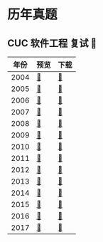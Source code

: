 # 历年真题

## CUC 软件工程 复试 :page_facing_up:

| 年份 | 预览 | 下载 |
| --- | --- | --- |
| 2004 | [:sunrise_over_mountains:](https://github.com/YunYouJun/software-engineering-note/blob/master/assets/past-exam-papers/cuc/software-engineering-retest-2004.pdf) | [:open_file_folder:](https://github.com/YunYouJun/software-engineering-note/blob/master/assets/past-exam-papers/cuc/software-engineering-retest-2004.pdf?raw=true) |
| 2005 | [:sunrise_over_mountains:](https://github.com/YunYouJun/software-engineering-note/blob/master/assets/past-exam-papers/cuc/software-engineering-retest-2005.pdf) | [:open_file_folder:](https://github.com/YunYouJun/software-engineering-note/blob/master/assets/past-exam-papers/cuc/software-engineering-retest-2005.pdf?raw=true) |
| 2006 | [:sunrise_over_mountains:](https://github.com/YunYouJun/software-engineering-note/blob/master/assets/past-exam-papers/cuc/software-engineering-retest-2006.pdf) | [:open_file_folder:](https://github.com/YunYouJun/software-engineering-note/blob/master/assets/past-exam-papers/cuc/software-engineering-retest-2006.pdf?raw=true) |
| 2007 | [:sunrise_over_mountains:](https://github.com/YunYouJun/software-engineering-note/blob/master/assets/past-exam-papers/cuc/software-engineering-retest-2007.pdf) | [:open_file_folder:](https://github.com/YunYouJun/software-engineering-note/blob/master/assets/past-exam-papers/cuc/software-engineering-retest-2007.pdf?raw=true) |
| 2008 | [:sunrise_over_mountains:](https://github.com/YunYouJun/software-engineering-note/blob/master/assets/past-exam-papers/cuc/software-engineering-retest-2008.pdf) | [:open_file_folder:](https://github.com/YunYouJun/software-engineering-note/blob/master/assets/past-exam-papers/cuc/software-engineering-retest-2008.pdf?raw=true) |
| 2009 | [:sunrise_over_mountains:](https://github.com/YunYouJun/software-engineering-note/blob/master/assets/past-exam-papers/cuc/software-engineering-retest-2009.pdf) | [:open_file_folder:](https://github.com/YunYouJun/software-engineering-note/blob/master/assets/past-exam-papers/cuc/software-engineering-retest-2009.pdf?raw=true) |
| 2010 | [:sunrise_over_mountains:](https://github.com/YunYouJun/software-engineering-note/blob/master/assets/past-exam-papers/cuc/software-engineering-retest-2010.pdf) | [:open_file_folder:](https://github.com/YunYouJun/software-engineering-note/blob/master/assets/past-exam-papers/cuc/software-engineering-retest-2010.pdf?raw=true) |
| 2011 | [:sunrise_over_mountains:](https://github.com/YunYouJun/software-engineering-note/blob/master/assets/past-exam-papers/cuc/software-engineering-retest-2011.pdf) | [:open_file_folder:](https://github.com/YunYouJun/software-engineering-note/blob/master/assets/past-exam-papers/cuc/software-engineering-retest-2011.pdf?raw=true) |
| 2012 | [:sunrise_over_mountains:](https://github.com/YunYouJun/software-engineering-note/blob/master/assets/past-exam-papers/cuc/software-engineering-retest-2012.pdf) | [:open_file_folder:](https://github.com/YunYouJun/software-engineering-note/blob/master/assets/past-exam-papers/cuc/software-engineering-retest-2012.pdf?raw=true) |
| 2013 | [:sunrise_over_mountains:](https://github.com/YunYouJun/software-engineering-note/blob/master/assets/past-exam-papers/cuc/software-engineering-retest-2013.pdf) | [:open_file_folder:](https://github.com/YunYouJun/software-engineering-note/blob/master/assets/past-exam-papers/cuc/software-engineering-retest-2013.pdf?raw=true) |
| 2014 | [:sunrise_over_mountains:](https://github.com/YunYouJun/software-engineering-note/blob/master/assets/past-exam-papers/cuc/software-engineering-retest-2014.pdf) | [:open_file_folder:](https://github.com/YunYouJun/software-engineering-note/blob/master/assets/past-exam-papers/cuc/software-engineering-retest-2014.pdf?raw=true) |
| 2015 | [:sunrise_over_mountains:](https://github.com/YunYouJun/software-engineering-note/blob/master/assets/past-exam-papers/cuc/software-engineering-retest-2015.pdf) | [:open_file_folder:](https://github.com/YunYouJun/software-engineering-note/blob/master/assets/past-exam-papers/cuc/software-engineering-retest-2015.pdf?raw=true) |
| 2016 | [:sunrise_over_mountains:](https://github.com/YunYouJun/software-engineering-note/blob/master/assets/past-exam-papers/cuc/software-engineering-retest-2016.pdf) | [:open_file_folder:](https://github.com/YunYouJun/software-engineering-note/blob/master/assets/past-exam-papers/cuc/software-engineering-retest-2016.pdf?raw=true) |
| 2017 | [:sunrise_over_mountains:](https://github.com/YunYouJun/software-engineering-note/blob/master/assets/past-exam-papers/cuc/software-engineering-retest-2017.pdf) | [:open_file_folder:](https://github.com/YunYouJun/software-engineering-note/blob/master/assets/past-exam-papers/cuc/software-engineering-retest-2017.pdf?raw=true) |